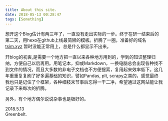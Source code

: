 ```yaml
---
title: About this site.
date: 2018-05-13 00:28:47
tags: [Something]
---
```


<!-- more -->
想开这个Blog估计有两三年了，一直没有走出实际的一步。终于在研一结束后的第二天，用hexo在github上线最简陋的模板。折腾了一圈，准备好的域名 [tsim.xyz](http://tsim.xyz) 暂时没能正常用上，总是什么都显示不出来。  

开blog的初衷,是需要一个地方把一直以来各种地方用到的，学到的知识整理归纳，方便自己以后再用。用笔记本，抑或Markdown，一换电脑总会出现各种找不到文件的情况，而且大多数的非电子文档也不方便搜索，复用起来效率低下。这几年重重复复刷了好多遍基础的知识，譬如Pandas, plt, scrapy之类的，感觉最终我也只是记住了个框架，各种细枝末节事后忘得一干二净，希望通过这网站能让我记录下来每次的折腾。

另外，有个地方偶尔说说杂事也是极好的。

2018.5.13  
Greenbelt.
